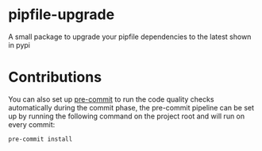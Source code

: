 # pipfile-upgrade

A small package to upgrade your pipfile dependencies to the latest shown in pypi

# Contributions

You can also set up [pre-commit](https://pre-commit.com/) to run the code quality checks automatically during the commit phase, the pre-commit pipeline can be set up by running the following command on the project root and will run on every commit:

```shell
pre-commit install
```
